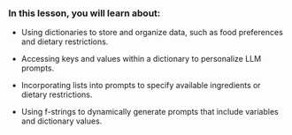 ### In this lesson, you will learn about: 

- Using dictionaries to store and organize data, such as food preferences and dietary restrictions.

- Accessing keys and values within a dictionary to personalize LLM prompts. 

- Incorporating lists into prompts to specify available ingredients or dietary restrictions. 

- Using f-strings to dynamically generate prompts that include variables and dictionary values.